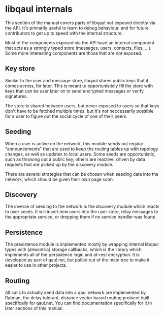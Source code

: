 # libqaul internals

This section of the manual covers parts of libqaul not exposed
directly via the API.  It's primarily useful to learn to debug
behaviour, and for future contributors to get up to speed with the
internal structure.

Most of the components exposed via the API have an internal component
that acts as a strongly typed store (messages, users, contacts, files,
...).  Some more interesting components are those that are not exposed.


## Key store

Similar to the user and message store, libqaul stores public keys that
it comes across, for later.  This is meant to opportunisticly fill the
store with keys that can be user later on to send encrypted messages
or verify signatures.

The store is shared between users, but never exposed to users so that
keys don't have to be fetched multiple times, but it's not
neccessarily possible for a user to figure out the social cycle of one
of their peers.

## Seeding

When a user is active on the network, this module sends out regular
"announcements" that are used to keep the routing tables up with
topology changes, as well as updates to local users.  Some seeds are
opportunistic, such as throwing out a public key, others are reactive,
driven by data requests that are picked up by the discovery module.

There are several strategies that can be chosen when seeding data into
the network, which should be given their own page soon.

## Discovery

The inverse of seeding to the network is the discovery module which
reacts to user seeds.  It will insert new users into the user store,
relay messages to the appropriate service, or dropping them if no
service handler was found.

## Persistence

The presistence module is implemented mostly by wrapping internal
libqaul types with [alexantria] storage callbacks, which is the
library which implements all of the persistence logic and at-rest
encryption.  It is developed as part of qaul.net, but pulled out of
the main tree to make it easier to use in other projects.

[alexandria]: https://git.open-communication.net/qaul/alexandria

## Routing

All calls to actually send data into a qaul network are implemented by
Ratman, the delay tolerant, distance vector based routing protocol
built specifically for qaul.net.  You can find documentation
specifically for it in later sections of this manual.

